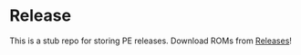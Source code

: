 # Release
This is a stub repo for storing PE releases. Download ROMs from [Releases](https://github.com/PixelExperience-Lemonade/release/)!
